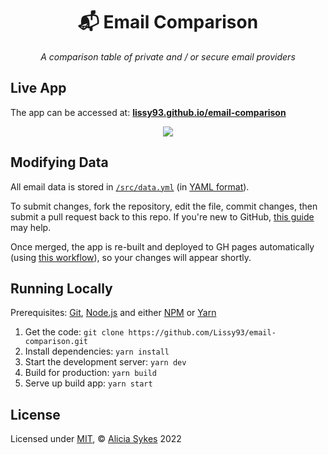 <h1 align="center">📬 Email Comparison</h1>
<p align="center">
  <i>A comparison table of private and / or secure email providers</i>
</p>

## Live App

The app can be accessed at: **[lissy93.github.io/email-comparison](https://lissy93.github.io/email-comparison)**


<p align="center">
  <a href="https://lissy93.github.io/email-comparison/">
    <img src="https://i.ibb.co/FsX2TWR/email-comparison-screenshot-2.png" />
  </a>
</p>

## Modifying Data

All email data is stored in [`/src/data.yml`](https://github.com/Lissy93/email-comparison/blob/master/src/data.yml) (in [YAML format](https://yaml.org/)).

To submit changes, fork the repository, edit the file, commit changes, then submit a pull request back to this repo. If you're new to GitHub, [this guide](https://www.freecodecamp.org/news/how-to-make-your-first-pull-request-on-github/) may help.

Once merged, the app is re-built and deployed to GH pages automatically (using [this workflow](https://github.com/Lissy93/email-comparison/blob/master/.github/workflows/deploy-gh-pages.yml)), so your changes will appear shortly.

## Running Locally

Prerequisites: [Git](https://git-scm.com/), [Node.js](https://nodejs.org/) and either [NPM](https://npmjs.org/) or [Yarn](https://yarnpkg.com/)

1. Get the code: `git clone https://github.com/Lissy93/email-comparison.git`
2. Install dependencies: `yarn install`
3. Start the development server: `yarn dev`
4. Build for production: `yarn build`
5. Serve up build app: `yarn start`

## License

Licensed under [MIT](https://github.com/Lissy93/email-comparison/blob/master/LICENSE),
© [Alicia Sykes](https://aliciasykes.com) 2022
